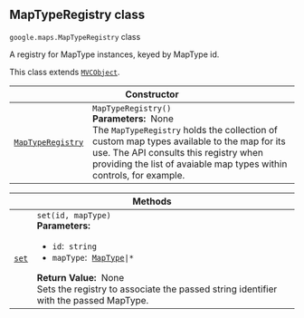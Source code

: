 
<h2 id="MapTypeRegistry">MapTypeRegistry class</h2>
<p>
<code><span itemprop="path">google.maps</span>.<span itemprop="name">MapTypeRegistry</span></code>
class
</p>
<p>A registry for MapType instances, keyed by MapType id.</p>
<p>This class extends
<code><a href="MVCObject.md">MVCObject</a></code>.
</p>
<div class="devsite-table-wrapper"><table class="constructors responsive" summary="class MapTypeRegistry - Constructor">
<thead>
<tr><th colspan="2" id="MapTypeRegistry.constructor">Constructor</th>
</tr></thead>
<tbody>
<tr>
<td><code><a class="secret-link" href="#MapTypeRegistry.constructor"><span>MapTypeRegistry</span></a></code></td>
<td><div><code>MapTypeRegistry()</code></div>
<div class="desc"><strong>Parameters:</strong>&nbsp; None</div>
<div class="desc">The <code>MapTypeRegistry</code> holds the collection of custom map types available to the map for its use. The API consults this registry when providing the list of avaiable map types within controls, for example.</div></td>
</tr>
</tbody>
</table></div>
<div class="devsite-table-wrapper"><table class="methods responsive" summary="class MapTypeRegistry - Methods">
<thead>
<tr><th colspan="2">Methods</th>
</tr></thead>
<tbody>
<tr id="MapTypeRegistry.set">
<td itemprop="property"><code><a class="secret-link" href="#MapTypeRegistry.set"><span>set</span></a></code></td>
<td><div><code>set(id, mapType)</code></div>
<div class="desc"><strong>Parameters:</strong>&nbsp; <ul>
<li><code>id</code>:&nbsp; <code>string</code></li>
<li><code>mapType</code>:&nbsp; <code><a href="MapType.md">MapType</a>|*</code></li>
</ul></div>
<div class="desc"><strong>Return Value:</strong>&nbsp; None</div>
<div class="desc">Sets the registry to associate the passed string identifier with the passed MapType.</div></td>
</tr>
</tbody>
</table></div>
<script src="replace_links.js"></script>
